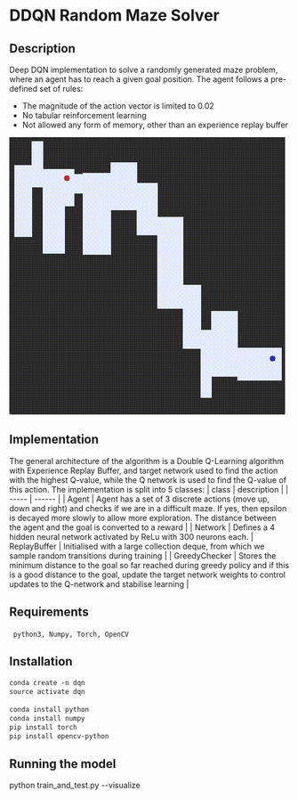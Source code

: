 # DDQN Random Maze Solver 

## Description 
Deep DQN implementation to solve a randomly generated maze problem, where an agent has to reach a given goal position. The agent follows a pre-defined set of rules: 

* The magnitude of the action vector is limited to 0.02
* No tabular reinforcement learning
* Not allowed any form of memory, other than an experience replay buffer 

![](https://github.com/Nasmasim/DDQN-maze-solver/blob/main/results/maze_gif.gif)


## Implementation 
The general architecture of the algorithm is a Double Q-Learning algorithm with Experience Replay Buffer, and target network used to find the action with the highest Q-value, while the Q network is used to find the Q-value of this action. The implementation is split into 5 classes: 
| class | description |
| ----- | ------      |
| Agent | Agent has a set of 3 discrete actions (move up, down and right) and checks if we are in a difficult maze. If yes, then epsilon is decayed more slowly to allow more exploration. The distance between the agent and the goal is converted to a reward |
| Network | Defines a 4 hidden neural network activated by ReLu with 300 neurons each. 
| ReplayBuffer | Initialised with a large collection deque, from which we sample random transitions during training |
| GreedyChecker | Stores the minimum distance to the goal so far reached during greedy policy and if this is a good distance to the goal, update the target network weights to control updates to the Q-network and stabilise learning |

## Requirements  

``` python3, Numpy, Torch, OpenCV```

## Installation 
```
conda create -n dqn
source activate dqn

conda install python
conda install numpy
pip install torch
pip install opencv-python
```

## Running the model   
python train_and_test.py --visualize

